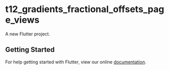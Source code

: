# t12_gradients_fractional_offsets_page_views

A new Flutter project.

## Getting Started

For help getting started with Flutter, view our online
[documentation](https://flutter.io/).
